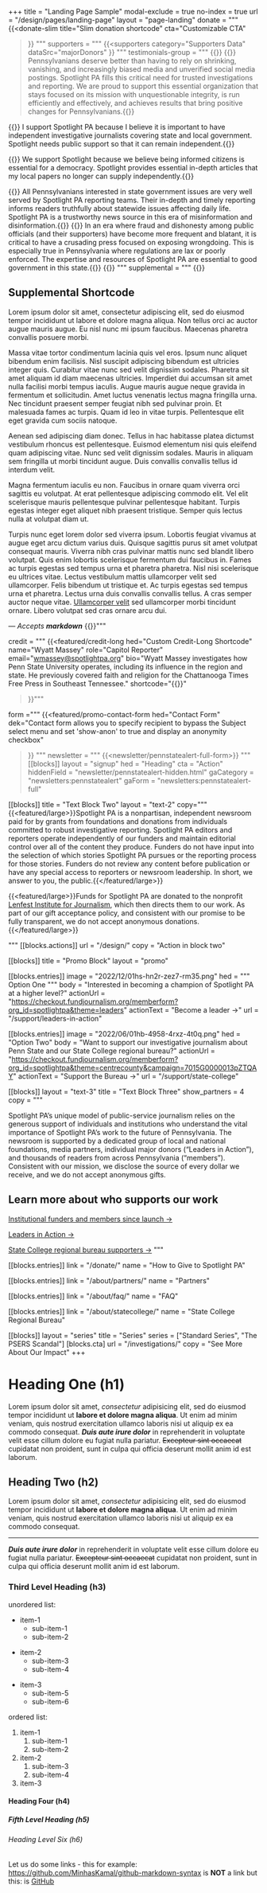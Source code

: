 +++
title = "Landing Page Sample"
modal-exclude = true
no-index = true
url = "/design/pages/landing-page"
layout = "page-landing"
donate = """
{{<donate-slim
    title="Slim donation shortcode"
    cta="Customizable CTA"
>}}
"""
supporters = """
{{<supporters
  category="Supporters Data"
  dataSrc="majorDonors"
>}}
"""
testimonials-group = """
{{<testimonials-group 
  title="Testimonials Group"
  featuredQuote="Featured Quote."
  featuredCite="Quote Credit">}}
{{<testimonial-item author="Merrill and Nancy Brenner, Macungie, PA, Leaders in Action">}}
Pennsylvanians deserve better than having to rely on shrinking, vanishing, and increasingly biased media and unverified social media postings.  Spotlight PA fills this critical need for trusted investigations and reporting.  We are proud to support this essential organization that stays focused on its mission with unquestionable integrity, is run efficiently and effectively, and achieves results that bring positive changes for Pennsylvanians.{{</testimonial-item>}}

{{<testimonial-item author="Sharon Hyde, State College, PA, Leader in Action">}}
I support Spotlight PA because I believe it is important to have independent investigative journalists covering state and local government. Spotlight needs public support so that it can remain independent.{{</testimonial-item>}}

{{<testimonial-item author="Roger and Karen Klotz, Latrobe, PA, Leaders in Action">}}
We support Spotlight because we believe being informed citizens is essential for a democracy. Spotlight provides essential in-depth articles that my local papers no longer can supply independently.{{</testimonial-item>}}

{{<testimonial-item author="David Martens, York Dispatch, Leader in Action">}}
All Pennsylvanians interested in state government issues are very well served by Spotlight PA reporting teams. Their in-depth and timely reporting informs readers truthfully about statewide issues affecting daily life. Spotlight PA is a trustworthy news source in this era of misinformation and disinformation.{{</testimonial-item>}}
{{<testimonial-item author="Betsey Useem, Merion Station, PA, Leader in Action">}}
In an era where fraud and dishonesty among public officials (and their supporters) have become more frequent and blatant, it is critical to have a crusading press focused on exposing wrongdoing. This is especially true in Pennsylvania where regulations are lax or poorly enforced. The expertise and resources of Spotlight PA are essential to good government in this state.{{</testimonial-item>}}
{{</testimonials-group>}}
"""
supplemental = """
{{<supplemental>}}
## Supplemental Shortcode

Lorem ipsum dolor sit amet, consectetur adipiscing elit, sed do eiusmod tempor incididunt ut labore et dolore magna aliqua. Non tellus orci ac auctor augue mauris augue. Eu nisl nunc mi ipsum faucibus. Maecenas pharetra convallis posuere morbi. 

Massa vitae tortor condimentum lacinia quis vel eros. Ipsum nunc aliquet bibendum enim facilisis. Nisl suscipit adipiscing bibendum est ultricies integer quis. Curabitur vitae nunc sed velit dignissim sodales. Pharetra sit amet aliquam id diam maecenas ultricies. Imperdiet dui accumsan sit amet nulla facilisi morbi tempus iaculis. Augue mauris augue neque gravida in fermentum et sollicitudin. Amet luctus venenatis lectus magna fringilla urna. Nec tincidunt praesent semper feugiat nibh sed pulvinar proin. Et malesuada fames ac turpis. Quam id leo in vitae turpis. Pellentesque elit eget gravida cum sociis natoque.

Aenean sed adipiscing diam donec. Tellus in hac habitasse platea dictumst vestibulum rhoncus est pellentesque. Euismod elementum nisi quis eleifend quam adipiscing vitae. Nunc sed velit dignissim sodales. Mauris in aliquam sem fringilla ut morbi tincidunt augue. Duis convallis convallis tellus id interdum velit. 

Magna fermentum iaculis eu non. Faucibus in ornare quam viverra orci sagittis eu volutpat. At erat pellentesque adipiscing commodo elit. Vel elit scelerisque mauris pellentesque pulvinar pellentesque habitant. Turpis egestas integer eget aliquet nibh praesent tristique. Semper quis lectus nulla at volutpat diam ut.

Turpis nunc eget lorem dolor sed viverra ipsum. Lobortis feugiat vivamus at augue eget arcu dictum varius duis. Quisque sagittis purus sit amet volutpat consequat mauris. Viverra nibh cras pulvinar mattis nunc sed blandit libero volutpat. Quis enim lobortis scelerisque fermentum dui faucibus in. Fames ac turpis egestas sed tempus urna et pharetra pharetra. Nisl nisi scelerisque eu ultrices vitae. Lectus vestibulum mattis ullamcorper velit sed ullamcorper. Felis bibendum ut tristique et. Ac turpis egestas sed tempus urna et pharetra. Lectus urna duis convallis convallis tellus. A cras semper auctor neque vitae. [Ullamcorper velit](//spotlightpa.org) sed ullamcorper morbi tincidunt ornare. Libero volutpat sed cras ornare arcu dui.


*— Accepts **markdown***
{{</supplemental>}}"""

credit = """
{{<featured/credit-long
hed="Custom Credit-Long Shortcode"
name="Wyatt Massey"
role="Capitol Reporter"
email="wmassey@spotlightpa.org"
bio="Wyatt Massey investigates how Penn State University operates, including its influence in the region and state. He previously covered faith and religion for the Chattanooga Times Free Press in Southeast Tennessee."
shortcode="{{<supplemental>}}"
>}}"""

form ="""
{{<featured/promo-contact-form
  hed="Contact Form"
  dek="Contact form allows you to specify recipient to bypass the Subject select menu and set 'show-anon' to true and display an anonymity checkbox"
>}}
"""
newsletter = """
{{<newsletter/pennstatealert-full-form>}}
"""
[[blocks]]
layout = "signup"
hed = "Heading"
cta = "Action"
hiddenField = "newsletter/pennstatealert-hidden.html"
gaCategory = "newsletters:pennstatealert"
gaForm = "newsletters:pennstatealert-full"

[[blocks]]
title = "Text Block Two"
layout = "text-2"
copy="""
  {{<featured/large>}}Spotlight PA is a nonpartisan, independent newsroom paid for by grants from foundations and donations from individuals committed to robust investigative reporting. Spotlight PA editors and reporters operate independently of our funders and maintain editorial control over all of the content they produce. Funders do not have input into the selection of which stories Spotlight PA pursues or the reporting process for those stories. Funders do not review any content before publication or have any special access to reporters or newsroom leadership. In short, we answer to you, the public.{{</featured/large>}}

  {{<featured/large>}}Funds for Spotlight PA are donated to the nonprofit <a href="https://www.lenfestinstitute.org/" class="text-yellow">Lenfest Institute for Journalism</a>, which then directs them to our work. As part of our gift acceptance policy, and consistent with our promise to be fully transparent, we do not accept anonymous donations.{{</featured/large>}}

"""
[[blocks.actions]]
url = "/design/"
copy = "Action in block two"

[[blocks]]
title = "Promo Block"
layout = "promo"

[[blocks.entries]]
image = "2022/12/01hs-hn2r-zez7-rm35.png"
hed = """
Option One
"""
body = "Interested in becoming a champion of Spotlight PA at a higher level?"
actionUrl = "https://checkout.fundjournalism.org/memberform?org_id=spotlightpa&theme=leaders"
actionText = "Become a leader →"
url = "/support/leaders-in-action"

[[blocks.entries]]
image = "2022/06/01hb-4958-4rxz-4t0q.png"
hed = "Option Two"
body = "Want to support our investigative journalism about Penn State and our State College regional bureau?"
actionUrl = "https://checkout.fundjournalism.org/memberform?org_id=spotlightpa&theme=centrecounty&campaign=7015G0000013pZTQAY"
actionText = "Support the Bureau →"
url = "/support/state-college"

[[blocks]]
layout = "text-3"
title = "Text Block Three"
show_partners = 4
copy = """

  Spotlight PA’s unique model of public-service journalism relies on the generous support of individuals and institutions who understand the vital importance of Spotlight PA’s work to the future of Pennsylvania. The newsroom is supported by a dedicated group of local and national foundations, media partners, individual major donors (“Leaders in Action”), and thousands of readers from across Pennsylvania (“members”). Consistent with our mission, we disclose the source of every dollar we receive, and we do not accept anonymous gifts.
  
  ## Learn more about who supports our work

  [Institutional funders and members since launch →](/support/funders-and-members#major-donors-and-funders)

  [Leaders in Action →](/support/leaders-in-action/#our-current-leaders)

  [State College regional bureau supporters →](/support/state-college/#state-college-bureau-donors)
"""

[[blocks.entries]]
link = "/donate/"
name = "How to Give to Spotlight PA"

[[blocks.entries]]
link = "/about/partners/"
name = "Partners"

[[blocks.entries]]
link = "/about/faq/"
name = "FAQ"

[[blocks.entries]]
link = "/about/statecollege/"
name = "State College Regional Bureau"

[[blocks]]
layout = "series"
title = "Series"
series = ["Standard Series", "The PSERS Scandal"]
[blocks.cta]
url = "/investigations/"
copy = "See More About Our Impact"
+++

# Heading One (h1)

Lorem ipsum dolor sit amet, *consectetur* adipisicing elit, sed do eiusmod
tempor incididunt ut **labore et dolore magna aliqua**. Ut enim ad minim veniam,
quis nostrud exercitation ullamco laboris nisi ut aliquip ex ea commodo
consequat. ***Duis aute irure dolor*** in reprehenderit in voluptate velit esse
cillum dolore eu fugiat nulla pariatur. ~~Excepteur sint occaecat~~ cupidatat non
proident, sunt in culpa qui officia deserunt mollit anim id est laborum.

## Heading Two (h2)

Lorem ipsum dolor sit amet, *consectetur* adipisicing elit, sed do eiusmod
tempor incididunt ut **labore et dolore magna aliqua**. Ut enim ad minim veniam,
quis nostrud exercitation ullamco laboris nisi ut aliquip ex ea commodo
consequat. 

---

***Duis aute irure dolor*** in reprehenderit in voluptate velit esse
cillum dolore eu fugiat nulla pariatur. ~~Excepteur sint occaecat~~ cupidatat non
proident, sunt in culpa qui officia deserunt mollit anim id est laborum.

### Third Level Heading (h3)

unordered list:

* item-1
  * sub-item-1
  * sub-item-2
- item-2
  - sub-item-3
  - sub-item-4
+ item-3
  + sub-item-5
  + sub-item-6


ordered list:

1. item-1
   1. sub-item-1
   2. sub-item-2
2. item-2
   1. sub-item-3
   2. sub-item-4
3. item-3

#### Heading Four (h4)

##### Fifth Level Heading (h5)

###### Heading Level Six (h6)

Let us do some links - this for example: https://github.com/MinhasKamal/github-markdown-syntax is **NOT** a link but this: is [GitHub](https://github.com/MinhasKamal/github-markdown-syntax)

